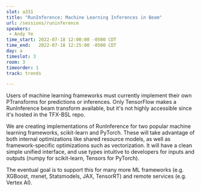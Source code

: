 ```yaml
---
slot: a331
title: "RunInference: Machine Learning Inferences in Beam"
url: /sessions/runinference
speakers:
 - Andy Ye
time_start: 2022-07-18 12:00:00 -0500 CDT
time_end:   2022-07-18 12:25:00 -0500 CDT
day: a
timeslot: 3
room: 3
timeorder: 1
track: trends

---
```


Users of machine learning frameworks must currently implement their own PTransforms for predictions or inferences. Only TensorFlow makes a RunInference beam transform available, but it's not highly accessible since it's hosted in the TFX-BSL repo.
 
We are creating implementations of RunInference for two popular machine learning frameworks, scikit-learn and PyTorch. These will take advantage of both internal optimizations like shared resource models, as well as framework-specific optimizations such as vectorization. It will have a clean simple unified interface, and use types intuitive to developers for inputs and outputs (numpy for scikit-learn, Tensors for PyTorch).  
 
The eventual goal is to support this for many more ML frameworks (e.g. XGBoost, mxnet, Statsmodels, JAX, TensorRT) and remote services (e.g. Vertex AI).